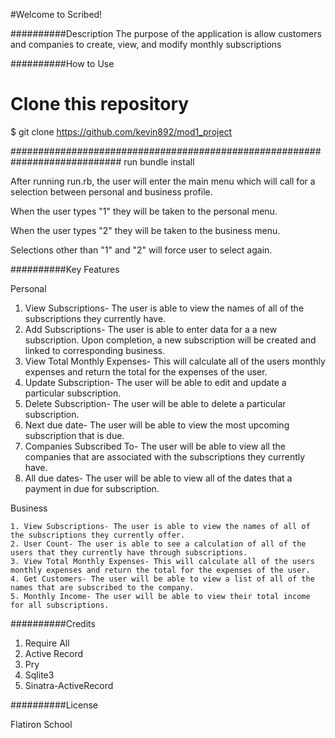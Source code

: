 #Welcome to Scribed!

##########Description
The purpose of the application is allow customers and companies to create, view, and modify monthly subscriptions


##########How to Use

# Clone this repository
$ git clone https://github.com/kevin892/mod1_project

############################################################################
run bundle install


After running run.rb, the user will enter the main menu which will call for a selection between personal and business profile.

When the user types "1" they will be taken to the personal menu.

When the user types "2" they will be taken to the business menu.

Selections other than "1" and "2" will force user to select again.




##########Key Features

 Personal

  1. View Subscriptions- The user is able to view the names of all of the subscriptions they currently have.
  2. Add Subscriptions- The user is able to enter data for a a new subscription. Upon completion, a new subscription will be created and linked to corresponding business.
  3. View Total Monthly Expenses- This will calculate all of the users monthly expenses and return the total for the expenses of the user.
  4. Update Subscription- The user will be able to edit and update a particular subscription.
  5. Delete Subscription- The user will be able to delete a particular subscription.
  6. Next due date- The user will be able to view the most upcoming subscription that is due.
  7. Companies Subscribed To- The user will be able to view all the companies that are associated with the subscriptions they currently have.
  8. All due dates- The user will be able to view all of the dates that a payment in due for subscription.

  Business

    1. View Subscriptions- The user is able to view the names of all of the subscriptions they currently offer.
    2. User Count- The user is able to see a calculation of all of the users that they currently have through subscriptions.
    3. View Total Monthly Expenses- This will calculate all of the users monthly expenses and return the total for the expenses of the user.
    4. Get Customers- The user will be able to view a list of all of the names that are subscribed to the company.
    5. Monthly Income- The user will be able to view their total income for all subscriptions.


##########Credits
  1. Require All
  2. Active Record
  3. Pry
  4. Sqlite3
  5. Sinatra-ActiveRecord

##########License

  Flatiron School
